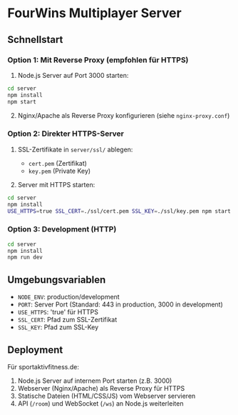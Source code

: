 # FourWins Multiplayer Server

## Schnellstart

### Option 1: Mit Reverse Proxy (empfohlen für HTTPS)

1. Node.js Server auf Port 3000 starten:
```bash
cd server
npm install
npm start
```

2. Nginx/Apache als Reverse Proxy konfigurieren (siehe `nginx-proxy.conf`)

### Option 2: Direkter HTTPS-Server

1. SSL-Zertifikate in `server/ssl/` ablegen:
   - `cert.pem` (Zertifikat)
   - `key.pem` (Private Key)

2. Server mit HTTPS starten:
```bash
cd server
npm install
USE_HTTPS=true SSL_CERT=./ssl/cert.pem SSL_KEY=./ssl/key.pem npm start
```

### Option 3: Development (HTTP)

```bash
cd server
npm install
npm run dev
```

## Umgebungsvariablen

- `NODE_ENV`: production/development
- `PORT`: Server Port (Standard: 443 in production, 3000 in development)
- `USE_HTTPS`: 'true' für HTTPS
- `SSL_CERT`: Pfad zum SSL-Zertifikat
- `SSL_KEY`: Pfad zum SSL-Key

## Deployment

Für sportaktivfitness.de:
1. Node.js Server auf internem Port starten (z.B. 3000)
2. Webserver (Nginx/Apache) als Reverse Proxy für HTTPS
3. Statische Dateien (HTML/CSS/JS) vom Webserver servieren
4. API (`/room`) und WebSocket (`/ws`) an Node.js weiterleiten
